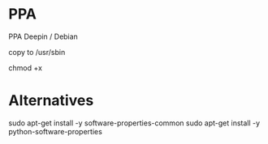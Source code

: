# PPA
PPA Deepin / Debian

copy to /usr/sbin

chmod +x

# Alternatives
sudo apt-get install -y software-properties-common
sudo apt-get install -y python-software-properties
